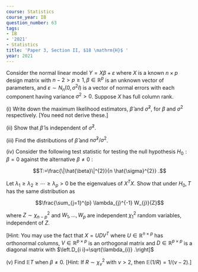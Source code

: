 ```yaml
---
course: Statistics
course_year: IB
question_number: 63
tags:
- IB
- '2021'
- Statistics
title: 'Paper 3, Section II, $18 \mathrm{H}$ '
year: 2021
---
```




Consider the normal linear model $Y=X \beta+\varepsilon$ where $X$ is a known $n \times p$ design matrix with $n-2>p \geqslant 1, \beta \in \mathbb{R}^{p}$ is an unknown vector of parameters, and $\varepsilon \sim N_{n}\left(0, \sigma^{2} I\right)$ is a vector of normal errors with each component having variance $\sigma^{2}>0$. Suppose $X$ has full column rank.

(i) Write down the maximum likelihood estimators, $\hat{\beta}$ and $\hat{\sigma}^{2}$, for $\beta$ and $\sigma^{2}$ respectively. [You need not derive these.]

(ii) Show that $\hat{\beta}$ is independent of $\hat{\sigma}^{2}$.

(iii) Find the distributions of $\hat{\beta}$ and $n \hat{\sigma}^{2} / \sigma^{2}$.

(iv) Consider the following test statistic for testing the null hypothesis $H_{0}: \beta=0$ against the alternative $\beta \neq 0$ :

$$T:=\frac{\|\hat{\beta}\|^{2}}{n \hat{\sigma}^{2}} .$$

Let $\lambda_{1} \geqslant \lambda_{2} \geqslant \cdots \geqslant \lambda_{p}>0$ be the eigenvalues of $X^{T} X$. Show that under $H_{0}, T$ has the same distribution as

$$\frac{\sum_{j=1}^{p} \lambda_{j}^{-1} W_{j}}{Z}$$

where $Z \sim \chi_{n-p}^{2}$ and $W_{1}, \ldots, W_{p}$ are independent $\chi_{1}^{2}$ random variables, independent of $Z$.

[Hint: You may use the fact that $X=U D V^{T}$ where $U \in \mathbb{R}^{n \times p}$ has orthonormal columns, $V \in \mathbb{R}^{p \times p}$ is an orthogonal matrix and $D \in \mathbb{R}^{p \times p}$ is a diagonal matrix with $\left.D_{i i}=\sqrt{\lambda_{i}} .\right]$

(v) Find $\mathbb{E} T$ when $\beta \neq 0$. [Hint: If $R \sim \chi_{\nu}^{2}$ with $\nu>2$, then $\mathbb{E}(1 / R)=1 /(\nu-2)$.]